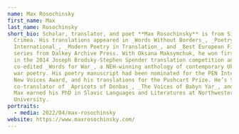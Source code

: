 ```yaml
---
name: Max Rosochinsky
first_name: Max
last_name: Rosochinsky
short_bio: Scholar, translator, and poet **Max Rosochinsky** is from Simferopol,
  Crimea. His translations appeared in _Words Without Borders_, _Poetry
  International_, _Modern Poetry in Translation_, and _Best European Fiction_
  series from Dalkey Archive Press. With Oksana Maksymchuk, he won first place
  in the 2014 Joseph Brodsky-Stephen Spender translation competition and
  co-edited _Words for War_, a NEH-winning anthology of contemporary Ukrainian
  war poetry. His poetry manuscript had been nominated for the PEN International
  New Voices Award, and his translations for the Pushcart Prize. He’s the
  co-translator of _Apricots of Donbas_, _The Voices of Babyn Yar_, and others.
  Max earned his PhD in Slavic Languages and Literatures at Northwestern
  University.
portraits:
  - media: 2022/04/max-rosochinsky
website: https://www.maxrosochinsky.com/
---
```

